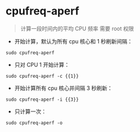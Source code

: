 # cpufreq-aperf

> 计算一段时间内的平均 CPU 频率
> 需要 root 权限

- 开始计算，默认为所有 cpu 核心和 1 秒刷新间隔：

`sudo cpufreq-aperf`

- 只对 CPU 1 开始计算：

`sudo cpufreq-aperf -c {{1}}`

- 开始计算所有 cpu 核心并间隔 3 秒刷新：

`sudo cpufreq-aperf -i {{3}}`

- 只计算一次：

`sudo cpufreq-aperf -o`

[#]: contributors: ([jim.大团结])